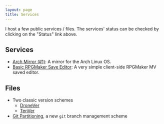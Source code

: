 ```yaml
---
layout: page
title: Services
---
```


I host a few public services / files. The services' status can be checked by clicking on the "Status" link above.

## Services
- [Arch Mirror (#1)](https://archmirror1.octyl.net): A mirror for the Arch Linux OS.
- [Basic RPGMaker Save Editor](https://octyl.net/basic-rpgmaker-editor/index.html): A very simple client-side RPGMaker MV saved editor.

## Files
- Two classic version schemes
    - [DroneVer](/drone-ver/)
    - [TenVer](/tenver/)
- [Git Partitioning](https://octyl.net/GitPartitioning/), a new `git` branch management scheme
